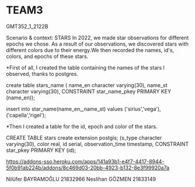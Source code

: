 # TEAM3

GMT352_1_2122B

Scenario & context: STARS
In 2022, we made star observations for different epochs we chose. As a result of our observations, we discovered stars with different colors due to their energy.We then recorded the names, id's, colors, and epochs of these stars.

*First of all, I created the table containing the names of the stars I observed, thanks to postgres.

create table stars_name
( name_en character varying(30),
  name_st character varying(30),
  CONSTRAINT star_name_pkey PRIMARY KEY (name_en));
  
 insert into star_name(name_en_,name_st) values
('sirius','vega'),
('capella','rigel');

*Then I created a table for the id, epoch and color of the stars.

CREATE TABLE stars
create extension postgis;
(s_type character varying(30),
 color real,
 id serial,
 observation_time timestamp,
 CONSTRAINT star_pkey PRIMARY KEY (id);
 
 https://addons-sso.heroku.com/apps/141a93b1-e4f7-4417-8944-5f0b91ab224b/addons/8c469d03-20bb-4923-b132-8e3f99920a7a
 
 
 
 Nilüfer BAYRAMOĞLU 21832966
 Neslihan GÖZMEN 21833149

